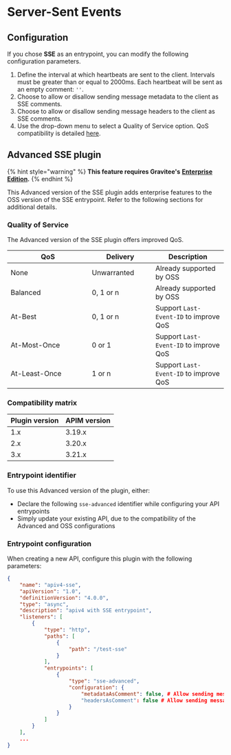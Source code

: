 # Server-Sent Events

## Configuration

If you chose **SSE** as an entrypoint, you can modify the following configuration parameters.

1. Define the interval at which heartbeats are sent to the client. Intervals must be greater than or equal to 2000ms. Each heartbeat will be sent as an empty comment: `''`.
2. Choose to allow or disallow sending message metadata to the client as SSE comments.
3. Choose to allow or disallow sending message headers to the client as SSE comments.
4. Use the drop-down menu to select a Quality of Service option. QoS compatibility is detailed [here](../quality-of-service.md).

## Advanced SSE plugin

{% hint style="warning" %}
**This feature requires Gravitee's** [**Enterprise Edition**](../../../introduction/enterprise-edition.md)**.**
{% endhint %}

This Advanced version of the SSE plugin adds enterprise features to the OSS version of the SSE entrypoint. Refer to the following sections for additional details.

### Quality of Service <a href="#user-content-quality-of-service" id="user-content-quality-of-service"></a>

The Advanced version of the SSE plugin offers improved QoS.

<table><thead><tr><th width="172.99999999999997">QoS</th><th width="132">Delivery</th><th>Description</th></tr></thead><tbody><tr><td>None</td><td>Unwarranted</td><td>Already supported by OSS</td></tr><tr><td>Balanced</td><td>0, 1 or n</td><td>Already supported by OSS</td></tr><tr><td>At-Best</td><td>0, 1 or n</td><td>Support <code>Last-Event-ID</code> to improve QoS</td></tr><tr><td>At-Most-Once</td><td>0 or 1</td><td>Support <code>Last-Event-ID</code> to improve QoS</td></tr><tr><td>At-Least-Once</td><td>1 or n</td><td>Support <code>Last-Event-ID</code> to improve QoS</td></tr></tbody></table>

### Compatibility matrix

| Plugin version | APIM version |
| -------------- | ------------ |
| 1.x            | 3.19.x       |
| 2.x            | 3.20.x       |
| 3.x            | 3.21.x       |

### Entrypoint identifier <a href="#user-content-plugin-identifier" id="user-content-plugin-identifier"></a>

To use this Advanced version of the plugin, either:

* Declare the following `sse-advanced` identifier while configuring your API entrypoints
* Simply update your existing API, due to the compatibility of the Advanced and OSS configurations

### Entrypoint configuration <a href="#user-content-configuration" id="user-content-configuration"></a>

When creating a new API, configure this plugin with the following parameters:

```json
{
    "name": "apiv4-sse",
    "apiVersion": "1.0",
    "definitionVersion": "4.0.0",
    "type": "async",
    "description": "apiv4 with SSE entrypoint",
    "listeners": [
        {
            "type": "http",
            "paths": [
                {
                    "path": "/test-sse"
                }
            ],
            "entrypoints": [
                {
                    "type": "sse-advanced",
                    "configuration": {
                        "metadataAsComment": false, # Allow sending messages metadata to client as SSE comments. Each metadata will be sent as an extra line following ':key=value' format
                        "headersAsComment": false # Allow sending messages headers to client as SSE comments. Each header will be sent as an extra line following ':key=value' format
                    }
                }
            ]
        }
    ],
    ...
}
```

